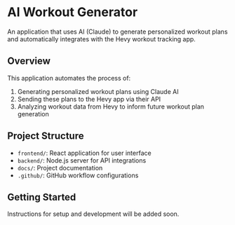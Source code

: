 # AI Workout Generator

An application that uses AI (Claude) to generate personalized workout plans and automatically integrates with the Hevy workout tracking app.

## Overview

This application automates the process of:
1. Generating personalized workout plans using Claude AI
2. Sending these plans to the Hevy app via their API
3. Analyzing workout data from Hevy to inform future workout plan generation

## Project Structure

- `frontend/`: React application for user interface
- `backend/`: Node.js server for API integrations
- `docs/`: Project documentation
- `.github/`: GitHub workflow configurations

## Getting Started

Instructions for setup and development will be added soon.
